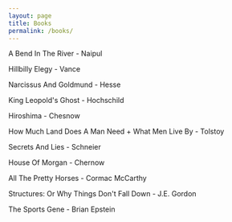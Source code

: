 ```yaml
---
layout: page
title: Books
permalink: /books/
---
```


A Bend In The River - Naipul

Hillbilly Elegy - Vance

Narcissus And Goldmund - Hesse

King Leopold's Ghost - Hochschild

Hiroshima - Chesnow

How Much Land Does A Man Need + What Men Live By - Tolstoy

Secrets And Lies - Schneier

House Of Morgan - Chernow

All The Pretty Horses - Cormac McCarthy

Structures: Or Why Things Don't Fall Down - J.E.  Gordon

The Sports Gene - Brian Epstein
